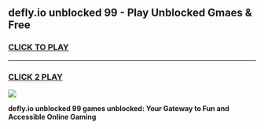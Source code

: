 
## defly.io unblocked 99 - Play Unblocked Gmaes & Free
<h3>
<a href="https://news.freeplayer.one?title=defly.io_unblocked_99&ref=23F">CLICK TO PLAY</a></h3>
<hr>

<h3>
<a href="https://news.freeplayer.one?title=defly.io_unblocked_99&ref=23F">CLICK 2 PLAY</a>
  
</h3>

<a href="https://news.freeplayer.one?title=defly.io_unblocked_99&ref=23F/"><img src="https://clearcache.store/games.png"></a>


**defly.io unblocked 99 games unblocked: Your Gateway to Fun and Accessible Online Gaming**
